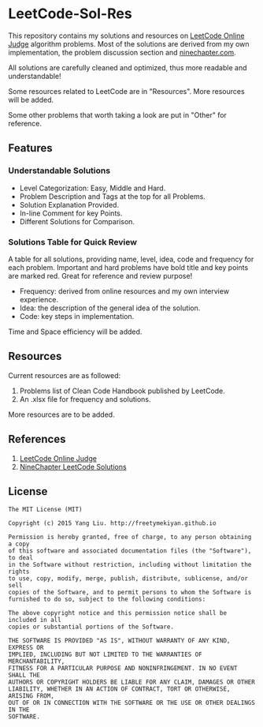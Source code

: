# LeetCode-Sol-Res
  
This repository contains my solutions and resources on [LeetCode Online Judge](https://oj.leetcode.com) algorithm problems. Most of the solutions are derived from my own implementation, the problem discussion section and [ninechapter.com](http://www.ninechapter.com). 

All solutions are carefully cleaned and optimized, thus more readable and understandable!  
  
Some resources related to LeetCode are in "Resources". More resources will be added.  
  
Some other problems that worth taking a look are put in "Other" for reference.  
  
## Features  

### Understandable Solutions  

* Level Categorization: Easy, Middle and Hard.  
* Problem Description and Tags at the top for all Problems.  
* Solution Explanation Provided.  
* In-line Comment for key Points.  
* Different Solutions for Comparison.  
  
### Solutions Table for Quick Review

A table for all solutions, providing name, level, idea, code and frequency for each problem. Important and hard problems have bold title and key points are marked red. Great for reference and review purpose!  
  
* Frequency: derived from online resources and my own interview experience.  
* Idea: the description of the general idea of the solution.  
* Code: key steps in implementation.  
  
Time and Space efficiency will be added.  
  
## Resources  
  
Current resources are as followed:   

1. Problems list of Clean Code Handbook published by LeetCode.  
2. An .xlsx file for frequency and solutions.  
  
More resources are to be added.  
  
## References  

1. [LeetCode Online Judge](https://oj.leetcode.com)  
2. [NineChapter LeetCode Solutions](http://www.ninechapter.com/solutions/) 
  
## License  

    The MIT License (MIT)
      
    Copyright (c) 2015 Yang Liu. http://freetymekiyan.github.io  
      
    Permission is hereby granted, free of charge, to any person obtaining a copy
    of this software and associated documentation files (the "Software"), to deal
    in the Software without restriction, including without limitation the rights
    to use, copy, modify, merge, publish, distribute, sublicense, and/or sell
    copies of the Software, and to permit persons to whom the Software is
    furnished to do so, subject to the following conditions:
      
    The above copyright notice and this permission notice shall be included in all
    copies or substantial portions of the Software.
      
    THE SOFTWARE IS PROVIDED "AS IS", WITHOUT WARRANTY OF ANY KIND, EXPRESS OR
    IMPLIED, INCLUDING BUT NOT LIMITED TO THE WARRANTIES OF MERCHANTABILITY,
    FITNESS FOR A PARTICULAR PURPOSE AND NONINFRINGEMENT. IN NO EVENT SHALL THE
    AUTHORS OR COPYRIGHT HOLDERS BE LIABLE FOR ANY CLAIM, DAMAGES OR OTHER
    LIABILITY, WHETHER IN AN ACTION OF CONTRACT, TORT OR OTHERWISE, ARISING FROM,
    OUT OF OR IN CONNECTION WITH THE SOFTWARE OR THE USE OR OTHER DEALINGS IN THE
    SOFTWARE.
